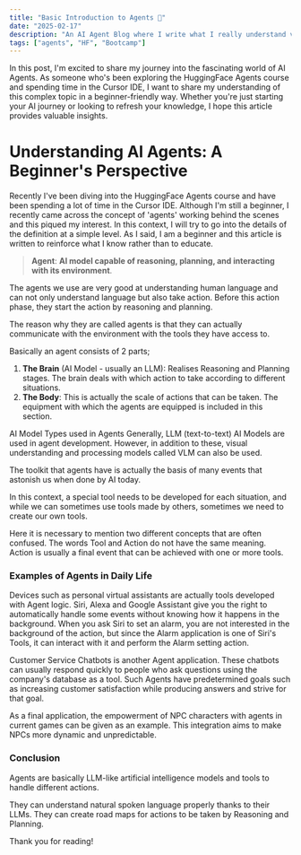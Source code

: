 ```yaml
---
title: "Basic Introduction to Agents 🤗"
date: "2025-02-17"
description: "An AI Agent Blog where I write what I really understand very superficially and at first glance."
tags: ["agents", "HF", "Bootcamp"]
---
```


In this post, I'm excited to share my journey into the fascinating world of AI Agents. As someone who's been exploring the HuggingFace Agents course and spending time in the Cursor IDE, I want to share my understanding of this complex topic in a beginner-friendly way. Whether you're just starting your AI journey or looking to refresh your knowledge, I hope this article provides valuable insights.

# Understanding AI Agents: A Beginner's Perspective

Recently I've been diving into the HuggingFace Agents course and have been spending a lot of time in the Cursor IDE. Although I'm still a beginner, I recently came across the concept of 'agents' working behind the scenes and this piqued my interest. In this context, I will try to go into the details of the definition at a simple level. As I said, I am a beginner and this article is written to reinforce what I know rather than to educate.

> **Agent**: **AI model capable of reasoning, planning, and interacting with its environment**.

The agents we use are very good at understanding human language and can not only understand language but also take action. Before this action phase, they start the action by reasoning and planning.

The reason why they are called agents is that they can actually communicate with the environment with the tools they have access to.

Basically an agent consists of 2 parts;

1.  **The Brain** (AI Model - usually an LLM): Realises Reasoning and Planning stages. The brain deals with which action to take according to different situations.
2.  **The Body**: This is actually the scale of actions that can be taken. The equipment with which the agents are equipped is included in this section.

AI Model Types used in Agents Generally, LLM (text-to-text) AI Models are used in agent development. However, in addition to these, visual understanding and processing models called VLM can also be used.

The toolkit that agents have is actually the basis of many events that astonish us when done by AI today.

In this context, a special tool needs to be developed for each situation, and while we can sometimes use tools made by others, sometimes we need to create our own tools.

Here it is necessary to mention two different concepts that are often confused. The words Tool and Action do not have the same meaning. Action is usually a final event that can be achieved with one or more tools.

### Examples of Agents in Daily Life
Devices such as personal virtual assistants are actually tools developed with Agent logic. Siri, Alexa and Google Assistant give you the right to automatically handle some events without knowing how it happens in the background. When you ask Siri to set an alarm, you are not interested in the background of the action, but since the Alarm application is one of Siri's Tools, it can interact with it and perform the Alarm setting action.

Customer Service Chatbots is another Agent application. These chatbots can usually respond quickly to people who ask questions using the company's database as a tool. Such Agents have predetermined goals such as increasing customer satisfaction while producing answers and strive for that goal.

As a final application, the empowerment of NPC characters with agents in current games can be given as an example. This integration aims to make NPCs more dynamic and unpredictable.

### Conclusion

Agents are basically LLM-like artificial intelligence models and tools to handle different actions.

They can understand natural spoken language properly thanks to their LLMs. They can create road maps for actions to be taken by Reasoning and Planning.

Thank you for reading!
